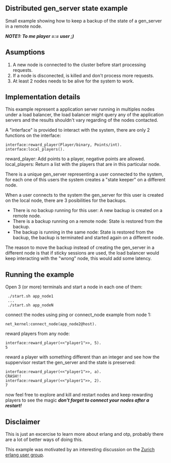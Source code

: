 ## Distributed gen_server state example ##

Small example showing how to keep a backup of the state of a gen_server in a remote node.

___NOTE1: To me player =:= user ;)___

## Asumptions ##

1. A new node is connected to the cluster before start processing requests.
2. If a node is disconected, is killed and don't process more requests.
3. At least 2 nodes needs to be alive for the system to work.

## Implementation details ##

This example represent a application server running in multiples nodes under a load balancer, the load balancer might query any of the application servers and the results shouldn't vary regarding of the nodes contacted.

A "interface" is provided to interact with the system, there are only 2 functions on the interface:

	interface:reward_player(Player/binary, Points/int).
	interface:local_players().

reward_player: Add points to a player, negative points are allowed.
local_players: Return a list with the players that are in this particular node.

There is a unique gen_server representing a user connected to the system, for each one of this users the system creates a "state keeper" on a different node.

When a user connects to the system the gen_server for this user is created on the local node, there are 3 posibilities for the backups.
* There is no backup running for this user: A new backup is created on a remote node.
* There is a backup running on a remote node: State is restored from the backup.
* The backup is running in the same node: State is restored from the backup, the backup is terminated and started again on a different node.

The reason to move the backup instead of creating the gen_server in a different node is that if sticky sessions are used, the load balancer would keep interacting with the "wrong" node, this would add some latency.

## Running the example ##

Open 3 (or more) terminals and start a node in each one of them:

	 ./start.sh app_node1
	 ...
	 ./start.sh app_nodeN

connect the nodes using ping or connect_node example from node 1:

	net_kernel:connect_node(app_node2@host).

reward players from any node:

	interface:reward_player(<<"player1">>, 5).
	5

reward a player with something different than an integer and see how the suppervisor restart the gen_server and the state is preserved:

	interface:reward_player(<<"player1">>, a).
	CRASH!!
	interface:reward_player(<<"player1">>, 2).
	7

now feel free to explore and kill and restart nodes and keep rewarding players to see the magic ___don't forget to connect your nodes after a restart!___

## Disclaimer ##

This is just an excercise to learn more about erlang and otp, probably there are a lot of better ways of doing this.

This example was motivated by an interesting discussion on the [Zurich erlang user group](https://groups.google.com/forum/?fromgroups#!topic/zurich-erlang-user-group/WXroj2IPm8I).